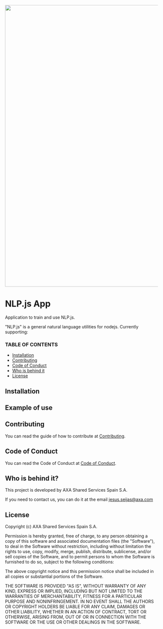 <div align="center">
<img src="https://github.com/axa-group/nlp.js-app/raw/master/screenshots/nlplogo.gif" width="925" height="auto"/>
</div>

# NLP.js App

Application to train and use NLP.js.

"NLP.js" is a general natural language utilities for nodejs. Currently supporting:

### TABLE OF CONTENTS

<!--ts-->

- [Installation](#installation)
- [Contributing](#contributing)
- [Code of Conduct](#code-of-conduct)
- [Who is behind it](#who-is-behind-it)
- [License](#license.md)
  <!--te-->

## Installation

## Example of use

## Contributing

You can read the guide of how to contribute at [Contributing](https://github.com/axa-group/nlp.js-app/blob/master/CONTRIBUTING.md).

## Code of Conduct

You can read the Code of Conduct at [Code of Conduct](https://github.com/axa-group/nlp.js-app/blob/master/CODE_OF_CONDUCT.md).

## Who is behind it?

This project is developed by AXA Shared Services Spain S.A.

If you need to contact us, you can do it at the email jesus.seijas@axa.com

## License

Copyright (c) AXA Shared Services Spain S.A.

Permission is hereby granted, free of charge, to any person obtaining
a copy of this software and associated documentation files (the
"Software"), to deal in the Software without restriction, including
without limitation the rights to use, copy, modify, merge, publish,
distribute, sublicense, and/or sell copies of the Software, and to
permit persons to whom the Software is furnished to do so, subject to
the following conditions:

The above copyright notice and this permission notice shall be
included in all copies or substantial portions of the Software.

THE SOFTWARE IS PROVIDED "AS IS", WITHOUT WARRANTY OF ANY KIND,
EXPRESS OR IMPLIED, INCLUDING BUT NOT LIMITED TO THE WARRANTIES OF
MERCHANTABILITY, FITNESS FOR A PARTICULAR PURPOSE AND
NONINFRINGEMENT. IN NO EVENT SHALL THE AUTHORS OR COPYRIGHT HOLDERS BE
LIABLE FOR ANY CLAIM, DAMAGES OR OTHER LIABILITY, WHETHER IN AN ACTION
OF CONTRACT, TORT OR OTHERWISE, ARISING FROM, OUT OF OR IN CONNECTION
WITH THE SOFTWARE OR THE USE OR OTHER DEALINGS IN THE SOFTWARE.
